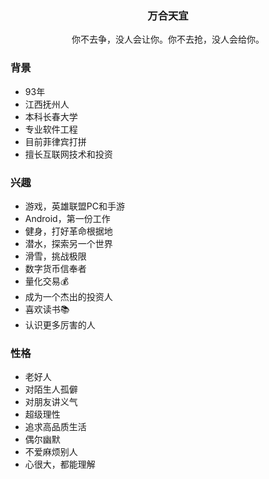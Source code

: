 
<div align="center">
<h3>万合天宜</h3>
</div>

<div align="center">
你不去争，没人会让你。你不去抢，没人会给你。
</div>

### 背景
- 93年
- 江西抚州人
- 本科长春大学
- 专业软件工程
- 目前菲律宾打拼
- 擅长互联网技术和投资

### 兴趣
- 游戏，英雄联盟PC和手游
- Android，第一份工作
- 健身，打好革命根据地
- 潜水，探索另一个世界
- 滑雪，挑战极限
- 数字货币信奉者
- 量化交易💰
- 成为一个杰出的投资人
- 喜欢读书📚
- 认识更多厉害的人

### 性格
- 老好人
- 对陌生人孤僻
- 对朋友讲义气
- 超级理性
- 追求高品质生活
- 偶尔幽默
- 不爱麻烦别人
- 心很大，都能理解
